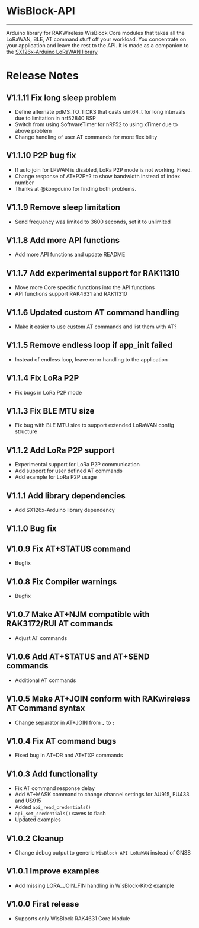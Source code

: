 # WisBlock-API
----
Arduino library for RAKWireless WisBlock Core modules that takes all the LoRaWAN, BLE, AT command stuff off your workload. You concentrate on your application and leave the rest to the API. It is made as a companion to the [SX126x-Arduino LoRaWAN library](https://github.com/beegee-tokyo/SX126x-Arduino)    

# Release Notes

## V1.1.11 Fix long sleep problem
  - Define alternate pdMS_TO_TICKS that casts uint64_t for long intervals due to limitation in nrf52840 BSP
  - Switch from using SoftwareTimer for nRF52 to using xTimer due to above problem
  - Change handling of user AT commands for more flexibility

## V1.1.10 P2P bug fix
  - If auto join for LPWAN is disabled, LoRa P2P mode is not working. Fixed.
  - Change response of AT+P2P=? to show bandwidth instead of index number
  - Thanks at @kongduino for finding both problems.

## V1.1.9 Remove sleep limitation
  - Send frequency was limited to 3600 seconds, set it to unlimited
  
## V1.1.8 Add more API functions
  - Add more API functions and update README

## V1.1.7 Add experimental support for RAK11310
  - Move more Core specific functions into the API functions
  - API functions support RAK4631 and RAK11310
  
## V1.1.6 Updated custom AT command handling
  - Make it easier to use custom AT commands and list them with AT?
  
## V1.1.5 Remove endless loop if app_init failed
  - Instead of endless loop, leave error handling to the application
  
## V1.1.4 Fix LoRa P2P
  - Fix bugs in LoRa P2P mode
  
## V1.1.3 Fix BLE MTU size
  - Fix bug with BLE MTU size to support extended LoRaWAN config structure
  
## V1.1.2 Add LoRa P2P support
  - Experimental support for LoRa P2P communication
  - Add support for user defined AT commands
  - Add example for LoRa P2P usage
  
## V1.1.1 Add library dependencies
  - Add SX126x-Arduino library dependency
  
## V1.1.0 Bug fix

## V1.0.9 Fix AT+STATUS command
  - Bugfix
  
## V1.0.8 Fix Compiler warnings
  - Bugfix
  
## V1.0.7 Make AT+NJM compatible with RAK3172/RUI AT commands
  - Adjust AT commands
  
## V1.0.6 Add AT+STATUS and AT+SEND commands
  - Additional AT commands
  
## V1.0.5 Make AT+JOIN conform with RAKwireless AT Command syntax
  - Change separator in AT+JOIN from _**`,`**_ to _**`:`**_
  
## V1.0.4 Fix AT command bugs
  - Fixed bug in AT+DR and AT+TXP commands

## V1.0.3 Add functionality
  - Fix AT command response delay
  - Add AT+MASK command to change channel settings for AU915, EU433 and US915
  - Added `api_read_credentials()`
  - `api_set_credentials()` saves to flash
  - Updated examples

## V1.0.2 Cleanup 
- Change debug output to generic `WisBlock API LoRaWAN` instead of GNSS

## V1.0.1 Improve examples
- Add missing LORA_JOIN_FIN handling in WisBlock-Kit-2 example

## V1.0.0 First release
  - Supports only WisBlock RAK4631 Core Module
